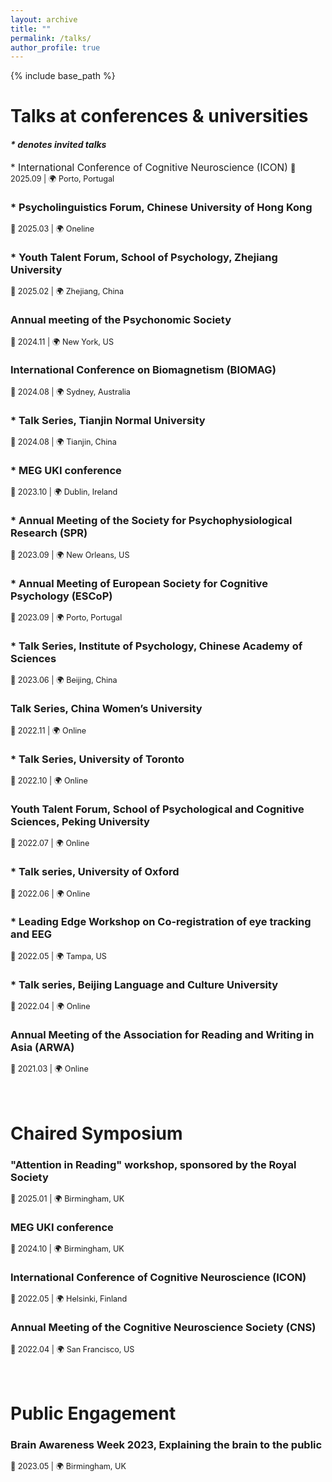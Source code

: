 ```yaml
---
layout: archive
title: ""
permalink: /talks/
author_profile: true
---
```


{% include base_path %}

# Talks at conferences & universities       
#### _* denotes invited talks_  
<span style="font-size:1.1em;"> * International Conference of Cognitive Neuroscience (ICON) </span> 
<span style="font-size:0.9em;">📅 2025.09  |  🌍 Porto, Portugal</span>    
### * Psycholinguistics Forum, Chinese University of Hong Kong    
<span style="font-size:0.9em;">📅 2025.03  |  🌍 Oneline</span>    
### * Youth Talent Forum, School of Psychology, Zhejiang University     
<span style="font-size:0.9em;">📅 2025.02  |  🌍 Zhejiang, China</span>    
### Annual meeting of the Psychonomic Society  
<span style="font-size:0.9em;">📅 2024.11  |  🌍 New York, US</span>     
### International Conference on Biomagnetism (BIOMAG)     		
<span style="font-size:0.9em;">📅 2024.08  |  🌍 Sydney, Australia</span>    
### * Talk Series, Tianjin Normal University       
<span style="font-size:0.9em;">📅 2024.08  |  🌍 Tianjin, China</span>    
### * MEG UKI conference
<span style="font-size:0.9em;">📅 2023.10  |  🌍 Dublin, Ireland</span>    
### * Annual Meeting of the Society for Psychophysiological Research (SPR)    
<span style="font-size:0.9em;">📅 2023.09  |  🌍 New Orleans, US</span>    
### * Annual Meeting of European Society for Cognitive Psychology (ESCoP)    
<span style="font-size:0.9em;">📅 2023.09  |  🌍 Porto, Portugal</span>    
### * Talk Series, Institute of Psychology, Chinese Academy of Sciences    
<span style="font-size:0.9em;">📅 2023.06  |  🌍 Beijing, China</span>    
### Talk Series, China Women’s University     
<span style="font-size:0.9em;">📅 2022.11  |  🌍 Online</span>    
### * Talk Series, University of Toronto      
<span style="font-size:0.9em;">📅 2022.10  |  🌍 Online</span>    
### Youth Talent Forum, School of Psychological and Cognitive Sciences, Peking University     
<span style="font-size:0.9em;">📅 2022.07  |  🌍 Online</span>    
### * Talk series, University of Oxford    
<span style="font-size:0.9em;">📅 2022.06  |  🌍 Online</span>    
### * Leading Edge Workshop on Co-registration of eye tracking and EEG     
<span style="font-size:0.9em;">📅 2022.05  |  🌍 Tampa, US</span>    
### * Talk series, Beijing Language and Culture University    
<span style="font-size:0.9em;">📅 2022.04  |  🌍 Online</span>    
### Annual Meeting of the Association for Reading and Writing in Asia (ARWA)     
<span style="font-size:0.9em;">📅 2021.03  |  🌍 Online</span>    
<br>
<br>
# Chaired Symposium  
### "Attention in Reading" workshop, sponsored by the Royal Society      
<span style="font-size:0.9em;">📅 2025.01  |  🌍 Birmingham, UK</span>      
### MEG UKI conference    
<span style="font-size:0.9em;">📅 2024.10  |  🌍 Birmingham, UK</span>    
### International Conference of Cognitive Neuroscience (ICON)    
<span style="font-size:0.9em;">📅 2022.05  |  🌍 Helsinki, Finland</span>    
### Annual Meeting of the Cognitive Neuroscience Society (CNS)     
<span style="font-size:0.9em;">📅 2022.04  |  🌍 San Francisco, US</span>    
<br>
<br>
# Public Engagement   
### Brain Awareness Week 2023, Explaining the brain to the public    
<span style="font-size:0.9em;">📅 2023.05  |  🌍 Birmingham, UK</span>    
<br>

